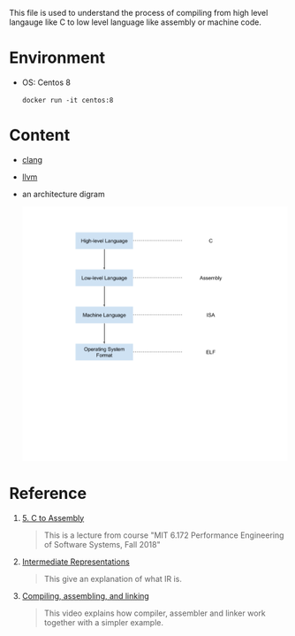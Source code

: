 This file is used to understand the process of compiling from high level langauge like C to low level language like assembly or machine code.

# Environment

- OS: Centos 8

    `docker run -it centos:8`

# Content

- [clang](./clang/Readme.md)

- [llvm](./llvm/Readme.md)

- an architecture digram

    ![architecture digram](./architecture.png)

# Reference

1. [5. C to Assembly](https://www.youtube.com/watch?v=wt7a5BOztuM)

    > This is a lecture from course "MIT 6.172 Performance Engineering of Software Systems, Fall 2018"

2. [Intermediate Representations](https://cs.lmu.edu/~ray/notes/ir/)

    > This give an explanation of what IR is.

3. [Compiling, assembling, and linking](https://www.youtube.com/watch?v=N2y6csonII4)

    > This video explains how compiler, assembler and linker work together with a simpler example.

